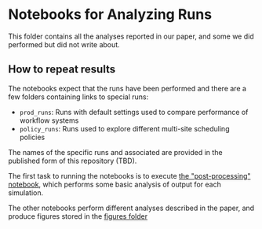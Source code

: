 # Notebooks for Analyzing Runs

This folder contains all the analyses reported in our paper, and some we did performed but did not write about.

## How to repeat results

The notebooks expect that the runs have been performed and there are a few folders containing links to special runs:

- `prod_runs`: Runs with default settings used to compare performance of workflow systems
- `policy_runs`: Runs used to explore different multi-site scheduling policies

The names of the specific runs and associated are provided in the published form of this repository (TBD).

The first task to running the notebooks is to execute [the "post-processing" notebook](./0_post-process-runs.ipynb), which performs some basic analysis of output for each simulation.

The other notebooks perform different analyses described in the paper, and produce figures stored in the [figures folder](./figures)
